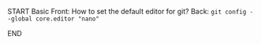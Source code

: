 START
Basic
Front: How to set the default editor for git?
Back: `git config --global core.editor "nano"`

END
